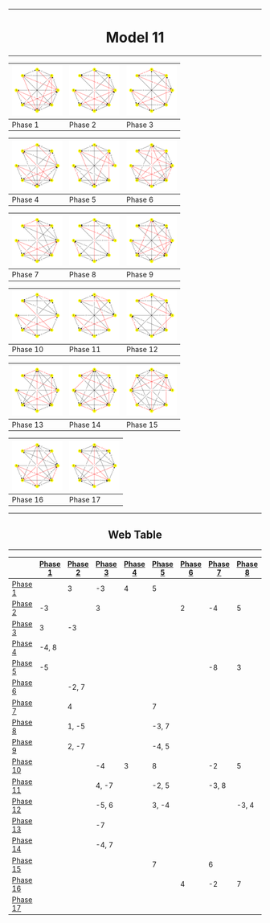 <div align="center">

---
# Model 11 #
---

|<img src="./model11_phase_0.png" width="100" height="100"> |<img src="./model11_phase_1.png" width="100" height="100"> |<img src="./model11_phase_2.png" width="100" height="100"> |
|---|---|---|
|Phase 1|Phase 2|Phase 3|
        
|<img src="./model11_phase_3.png" width="100" height="100"> |<img src="./model11_phase_4.png" width="100" height="100"> |<img src="./model11_phase_5.png" width="100" height="100"> |
|---|---|---|
|Phase 4|Phase 5|Phase 6|
        
|<img src="./model11_phase_6.png" width="100" height="100"> |<img src="./model11_phase_7.png" width="100" height="100"> |<img src="./model11_phase_8.png" width="100" height="100"> |
|---|---|---|
|Phase 7|Phase 8|Phase 9|
        
|<img src="./model11_phase_9.png" width="100" height="100"> |<img src="./model11_phase_10.png" width="100" height="100"> |<img src="./model11_phase_11.png" width="100" height="100"> |
|---|---|---|
|Phase 10|Phase 11|Phase 12|
        
|<img src="./model11_phase_12.png" width="100" height="100"> |<img src="./model11_phase_13.png" width="100" height="100"> |<img src="./model11_phase_14.png" width="100" height="100"> |
|---|---|---|
|Phase 13|Phase 14|Phase 15|
        
|<img src="./model11_phase_15.png" width="100" height="100"> |<img src="./model11_phase_16.png" width="100" height="100"> |
|---|---|
|Phase 16|Phase 17|
        
---
## Web Table ##
---
||[Phase 1](./model11_phase_0.png)|[Phase 2](./model11_phase_1.png)|[Phase 3](./model11_phase_2.png)|[Phase 4](./model11_phase_3.png)|[Phase 5](./model11_phase_4.png)|[Phase 6](./model11_phase_5.png)|[Phase 7](./model11_phase_6.png)|[Phase 8](./model11_phase_7.png)|[Phase 9](./model11_phase_8.png)|[Phase 10](./model11_phase_9.png)|[Phase 11](./model11_phase_10.png)|[Phase 12](./model11_phase_11.png)|[Phase 13](./model11_phase_12.png)|[Phase 14](./model11_phase_13.png)|[Phase 15](./model11_phase_14.png)|[Phase 16](./model11_phase_15.png)|[Phase 17](./model11_phase_16.png)|
|---|---|---|---|---|---|---|---|---|---|---|---|---|---|---|---|---|---|
[Phase 1](./model11_phase_0.png)||3|-3|4|5|||||||||||||
[Phase 2](./model11_phase_1.png)|-3||3|||2|-4|5|7|||||||||
[Phase 3](./model11_phase_2.png)|3|-3||||||||4|-4|5|7|-7||||
[Phase 4](./model11_phase_3.png)|-4, 8|||||||||-3, 5||||||||
[Phase 5](./model11_phase_4.png)|-5||||||-8|3|1|4|6|-3|||-7|||
[Phase 6](./model11_phase_5.png)||-2, 7||||||||||||||-4, 5||
[Phase 7](./model11_phase_6.png)||4|||7|||||5|3||||-2|2||
[Phase 8](./model11_phase_7.png)||1, -5|||-3, 7|||||-4, 6||3, -7||||2, -8||
[Phase 9](./model11_phase_8.png)||2, -7|||-4, 5||||||||3, -6|||||
[Phase 10](./model11_phase_9.png)|||-4|3|8||-2|5|||4||-7||||7|
[Phase 11](./model11_phase_10.png)|||4, -7||-2, 5||-3, 8|||-4, 7||||||||
[Phase 12](./model11_phase_11.png)|||-5, 6||3, -4|||-3, 4|||||||7, -8|||
[Phase 13](./model11_phase_12.png)|||-7||||||-3|-4||||7|5||4|
[Phase 14](./model11_phase_13.png)|||-4, 7||||||||||4, -7|||||
[Phase 15](./model11_phase_14.png)|||||7||6|||||3|1|||-6||
[Phase 16](./model11_phase_15.png)||||||4|-2|7|||||||2||5|
[Phase 17](./model11_phase_16.png)||||||||||4, -7|||-4, 7|||-2, 5||

</div>
